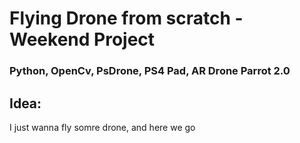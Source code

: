 # Flying Drone from scratch - Weekend Project
### Python, OpenCv, PsDrone, PS4 Pad, AR Drone Parrot 2.0

## Idea:
I just wanna fly somre drone, and here we go
